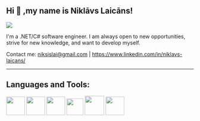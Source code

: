 ## Hi 👋 ,my name is Niklāvs Laicāns!
![](https://komarev.com/ghpvc/?username=nikseell&color=blue)

I'm a .NET/C# software engineer. I am always open to new opportunities, strive for new knowledge, and want to develop myself.

Contact me: niksislai@gmail.com | https://www.linkedin.com/in/niklavs-laicans/
<hr>

## Languages and Tools:
<p align="left">
  <a href="https://docs.microsoft.com/en-us/dotnet/csharp/"><img src="https://seeklogo.com/images/C/c-sharp-c-logo-02F17714BA-seeklogo.com.png" width="50"></a>
  <a href="https://git-scm.com/"><img src="https://iconape.com/wp-content/files/ni/64759/png/git-icon.png" width="50"></a>
  <a href="https://www.sqlite.org/index.html"><img src="https://upload.wikimedia.org/wikipedia/commons/9/97/Sqlite-square-icon.svg" width="50"></a>
  <a href="https://www.w3schools.com/css/"><img src="https://www.freepnglogos.com/uploads/html5-logo-png/html5-logo-opencode-css-8.png" width="45"></a>
  <a href="https://www.w3schools.com/html/"><img src="https://www.freepnglogos.com/uploads/html5-logo-png/html5-logo-html-logo-0.png" width="52"></a>
  <a href="https://unity.com/"><img src="https://cdn.icon-icons.com/icons2/2389/PNG/512/unity_logo_icon_144772.png" width="50"></a>
</p>
